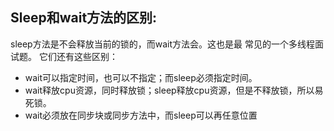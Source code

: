 
## Sleep和wait方法的区别:
sleep⽅法是不会释放当前的锁的，⽽wait⽅法会。这也是最
常⻅的⼀个多线程⾯试题。 它们还有这些区别：
- wait可以指定时间，也可以不指定；⽽sleep必须指定时间。
- wait释放cpu资源，同时释放锁；sleep释放cpu资源，但是不释放锁，所以易 死锁。
- wait必须放在同步块或同步⽅法中，⽽sleep可以再任意位置